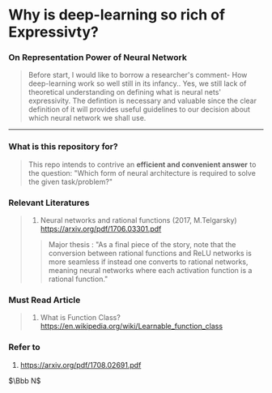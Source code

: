 
# Why is deep-learning so rich of Expressivty?

### On Representation Power of Neural Network
> Before start, I would like to borrow a researcher's comment- How deep-learning work so well still in its infancy.. Yes, we still lack of theoretical understanding on defining what is neural nets' expressivity. The defintion is necessary and valuable since the clear definition of it will provides useful guidelines to our decision about which neural network we shall use.
----

### What is this repository for?
> This repo intends to contrive an **efficient and convenient answer** to the question: "Which form of neural architecture is required to solve the given task/problem?"  

### Relevant Literatures

> 1. Neural networks and rational functions (2017, M.Telgarsky) https://arxiv.org/pdf/1706.03301.pdf <br/>
>> Major thesis :  "As a final piece of the story, note that the conversion between rational functions and ReLU networks is more seamless if instead one converts to rational networks, meaning neural networks where each activation function is a rational
function."


### Must Read Article 
> 1. What is Function Class?
https://en.wikipedia.org/wiki/Learnable_function_class


### Refer to
1. https://arxiv.org/pdf/1708.02691.pdf


$\Bbb N$
